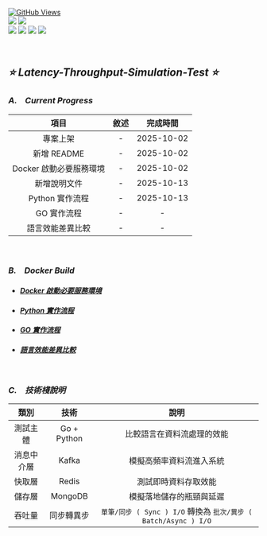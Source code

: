 <a href='https://github.com/Junwu0615/Latency-Throughput-Simulation-Test'><img alt='GitHub Views' src='https://views.whatilearened.today/views/github/Junwu0615/Latency-Throughput-Simulation-Test.svg'> <br> 
[![](https://img.shields.io/badge/Language-GO-blue.svg?style=plastic)](https://go.dev/) 
[![](https://img.shields.io/badge/Language-Python_3.12.0-blue.svg?style=plastic)](https://www.python.org/) <br>
[![](https://img.shields.io/badge/Tools-MongoDB-yellow.svg?style=plastic)](https://www.mongodb.com/)
[![](https://img.shields.io/badge/Tools-Redis-yellow.svg?style=plastic)](https://redis.io/)
[![](https://img.shields.io/badge/Tools-Apache_Kafka-yellow.svg?style=plastic)](https://kafka.apache.org/)
[![](https://img.shields.io/badge/Tools-Docker-yellow.svg?style=plastic)](https://www.docker.com/) 

<br>

## *⭐ Latency-Throughput-Simulation-Test ⭐*

### *A.　Current Progress*
|項目|敘述|完成時間|
|:--:|:--:|:--:|
| 專案上架 | - | 2025-10-02 |
| 新增 README | - | 2025-10-02 |
| Docker 啟動必要服務環境 | - | 2025-10-02 |
| 新增說明文件 | - | 2025-10-13 |
| Python 實作流程 | - | 2025-10-13 |
| GO 實作流程 | - | - |
| 語言效能差異比較 | - | - |


<br>

### *B.　Docker Build*
- #### *[Docker 啟動必要服務環境](./note/docker.md)*
- #### *[Python 實作流程](./note/python.md)*
- #### *[GO 實作流程](./note/go.md)*
- #### *[語言效能差異比較](./note/vs.md)*

<br>

### *C.　技術棧說明*
|類別|技術|說明|
|:--:|:--:|:--:|
| 測試主體 | Go + Python | 比較語言在資料流處理的效能 |
| 消息中介層 | Kafka | 模擬高頻率資料流進入系統 |
| 快取層 | Redis | 測試即時資料存取效能 |
| 儲存層 | MongoDB | 模擬落地儲存的瓶頸與延遲 |
| 吞吐量 | 同步轉異步 | `單筆/同步 ( Sync ) I/O` 轉換為 `批次/異步 ( Batch/Async ) I/O` |

<br>